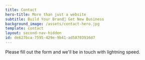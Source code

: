 ```yaml
---
title: Contact
hero-title: More than just a website
subtitle: Build Your Brand Get New Business
background_image: /assets/contact-hero.jpg
template: contact
layout: second-nav-hidden
id: de627bca-7595-429e-9b41-ad58703916d7
---
```

Please fill out the form and we'll be in touch with lightning speed.
